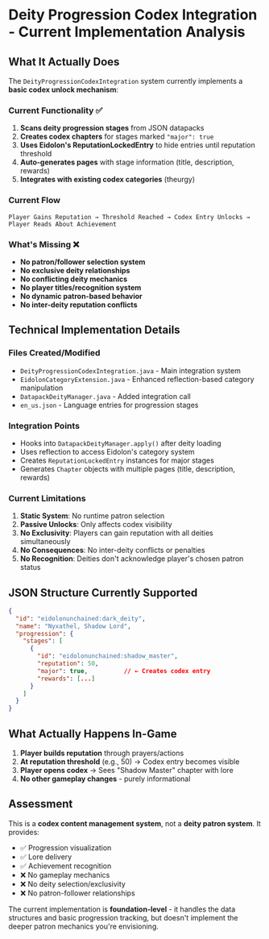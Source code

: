 # Deity Progression Codex Integration - Current Implementation Analysis

## What It Actually Does

The `DeityProgressionCodexIntegration` system currently implements a **basic codex unlock mechanism**:

### Current Functionality ✅
1. **Scans deity progression stages** from JSON datapacks
2. **Creates codex chapters** for stages marked `"major": true`
3. **Uses Eidolon's ReputationLockedEntry** to hide entries until reputation threshold
4. **Auto-generates pages** with stage information (title, description, rewards)
5. **Integrates with existing codex categories** (theurgy)

### Current Flow
```
Player Gains Reputation → Threshold Reached → Codex Entry Unlocks → Player Reads About Achievement
```

### What's Missing ❌
- **No patron/follower selection system**
- **No exclusive deity relationships**
- **No conflicting deity mechanics**
- **No player titles/recognition system**
- **No dynamic patron-based behavior**
- **No inter-deity reputation conflicts**

## Technical Implementation Details

### Files Created/Modified
- `DeityProgressionCodexIntegration.java` - Main integration system
- `EidolonCategoryExtension.java` - Enhanced reflection-based category manipulation
- `DatapackDeityManager.java` - Added integration call
- `en_us.json` - Language entries for progression stages

### Integration Points
- Hooks into `DatapackDeityManager.apply()` after deity loading
- Uses reflection to access Eidolon's category system
- Creates `ReputationLockedEntry` instances for major stages
- Generates `Chapter` objects with multiple pages (title, description, rewards)

### Current Limitations
1. **Static System**: No runtime patron selection
2. **Passive Unlocks**: Only affects codex visibility
3. **No Exclusivity**: Players can gain reputation with all deities simultaneously
4. **No Consequences**: No inter-deity conflicts or penalties
5. **No Recognition**: Deities don't acknowledge player's chosen patron status

## JSON Structure Currently Supported

```json
{
  "id": "eidolonunchained:dark_deity",
  "name": "Nyxathel, Shadow Lord",
  "progression": {
    "stages": [
      {
        "id": "eidolonunchained:shadow_master",
        "reputation": 50,
        "major": true,          // ← Creates codex entry
        "rewards": [...]
      }
    ]
  }
}
```

## What Actually Happens In-Game

1. **Player builds reputation** through prayers/actions
2. **At reputation threshold** (e.g., 50) → Codex entry becomes visible
3. **Player opens codex** → Sees "Shadow Master" chapter with lore
4. **No other gameplay changes** - purely informational

## Assessment

This is a **codex content management system**, not a **deity patron system**. It provides:
- ✅ Progression visualization
- ✅ Lore delivery
- ✅ Achievement recognition
- ❌ No gameplay mechanics
- ❌ No deity selection/exclusivity
- ❌ No patron-follower relationships

The current implementation is **foundation-level** - it handles the data structures and basic progression tracking, but doesn't implement the deeper patron mechanics you're envisioning.
